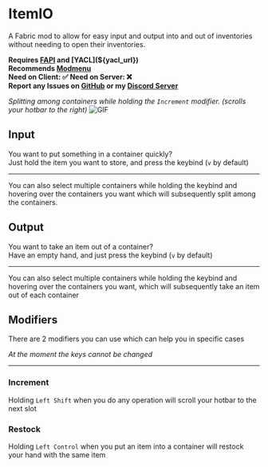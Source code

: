 # ItemIO
A Fabric mod to allow for easy input and output into and out of inventories 
without needing to open their inventories.

**Requires [FAPI](${fabric_api_url}) and [YACL](${yacl_url})**\
**Recommends [Modmenu](${modmenu_url})**\
**Need on Client: ✅  Need on Server: ❌**\
**Report any Issues on [GitHub](https://github.com/GravityCY/QuickStore/issues) or my [Discord Server](https://discord.gg/Ef4Z22gnqj)**

*Splitting among containers while holding the `Increment` modifier. (scrolls your hotbar to the right)*
![GIF](https://i.ibb.co/7Qrm64j/output.gif)

## Input
You want to put something in a container quickly?\
Just hold the item you 
want to store, and press the keybind (`v` by default)
___
You can also select multiple containers while holding
the keybind and hovering over the containers you want which
will subsequently split among the containers.

## Output
You want to take an item out of a container?\
Have an empty hand, and just press the keybind (`v` by default)
___
You can also select multiple containers while holding
the keybind and hovering over the containers you want, which
will subsequently take an item out of each container

## Modifiers
There are 2 modifiers you can use which can help you in specific cases

_At the moment the keys cannot be changed_
___
### Increment
Holding `Left Shift` when you do any operation will scroll your hotbar to the next slot
### Restock
Holding `Left Control` when you put an item into a container will restock your hand with the same item
